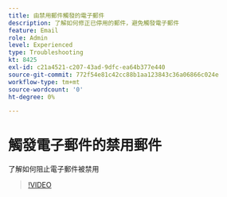 ```yaml
---
title: 由禁用郵件觸發的電子郵件
description: 了解如何修正已停用的郵件，避免觸發電子郵件
feature: Email
role: Admin
level: Experienced
type: Troubleshooting
kt: 8425
exl-id: c21a4521-c207-43ad-9dfc-ea64b377e440
source-git-commit: 772f54e81c42cc88b1aa123843c36a06866c024e
workflow-type: tm+mt
source-wordcount: '0'
ht-degree: 0%

---
```


# 觸發電子郵件的禁用郵件

了解如何阻止電子郵件被禁用
>[!VIDEO](https://video.tv.adobe.com/v/335981?quality=12)
